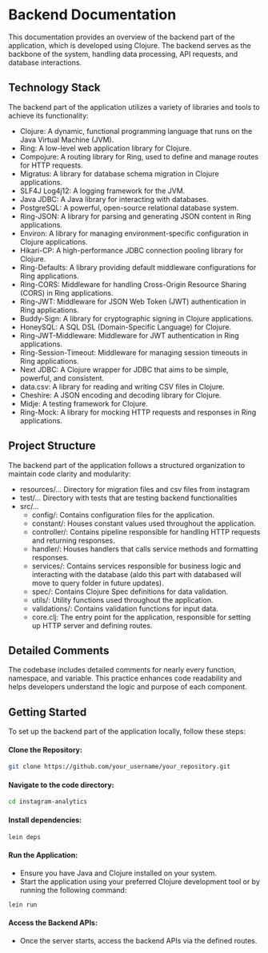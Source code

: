 
# Backend Documentation
This documentation provides an overview of the backend part of the application, which is developed using Clojure. The backend serves as the backbone of the system, handling data processing, API requests, and database interactions.

## Technology Stack
The backend part of the application utilizes a variety of libraries and tools to achieve its functionality:

- Clojure: A dynamic, functional programming language that runs on the Java Virtual Machine (JVM).
- Ring: A low-level web application library for Clojure.
- Compojure: A routing library for Ring, used to define and manage routes for HTTP requests.
- Migratus: A library for database schema migration in Clojure applications.
- SLF4J Log4j12: A logging framework for the JVM.
- Java JDBC: A Java library for interacting with databases.
- PostgreSQL: A powerful, open-source relational database system.
- Ring-JSON: A library for parsing and generating JSON content in Ring applications.
- Environ: A library for managing environment-specific configuration in Clojure applications.
- Hikari-CP: A high-performance JDBC connection pooling library for Clojure.
- Ring-Defaults: A library providing default middleware configurations for Ring applications.
- Ring-CORS: Middleware for handling Cross-Origin Resource Sharing (CORS) in Ring applications.
- Ring-JWT: Middleware for JSON Web Token (JWT) authentication in Ring applications.
- Buddy-Sign: A library for cryptographic signing in Clojure applications.
- HoneySQL: A SQL DSL (Domain-Specific Language) for Clojure.
- Ring-JWT-Middleware: Middleware for JWT authentication in Ring applications.
- Ring-Session-Timeout: Middleware for managing session timeouts in Ring applications.
- Next JDBC: A Clojure wrapper for JDBC that aims to be simple, powerful, and consistent.
- data.csv: A library for reading and writing CSV files in Clojure.
- Cheshire: A JSON encoding and decoding library for Clojure.
- Midje: A testing framework for Clojure.
- Ring-Mock: A library for mocking HTTP requests and responses in Ring applications.
## Project Structure
The backend part of the application follows a structured organization to maintain code clarity and modularity:

- resources/... Directory for migration files and csv files from instagram
- test/... Directory with tests that are testing backend functionalities
- src/...
  - config/: Contains configuration files for the application.
  - constant/: Houses constant values used throughout the application.
  - controller/: Contains pipeline responsible for handling HTTP requests and returning responses.
  - handler/: Houses handlers that calls service methods and formatting responses.
  - services/: Contains services responsible for business logic and interacting with the database (aldo this part with databased will move to query folder in future updates).
  - spec/: Contains Clojure Spec definitions for data validation.
  - utils/: Utility functions used throughout the application.
  - validations/: Contains validation functions for input data.
  - core.clj: The entry point for the application, responsible for setting up HTTP server and defining routes.
  
## Detailed Comments
  The codebase includes detailed comments for nearly every function, namespace, and variable. This practice enhances code readability and helps developers understand the logic and purpose of each component.

## Getting Started
To set up the backend part of the application locally, follow these steps:

#### Clone the Repository:

  ```sh
git clone https://github.com/your_username/your_repository.git
  ```

#### Navigate to the code directory:

  ```sh
cd instagram-analytics
  ```

#### Install dependencies:
  ```sh
lein deps
  ```
#### Run the Application:

- Ensure you have Java and Clojure installed on your system.
- Start the application using your preferred Clojure development tool or by running the following command:
```sh
lein run
```

#### Access the Backend APIs:
- Once the server starts, access the backend APIs via the defined routes.